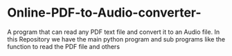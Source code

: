 # Online-PDF-to-Audio-converter-
A program that can read any PDF text file and convert it to an Audio file. In this Repository we have the main python program and sub programs like the function to read the PDF file and others  
